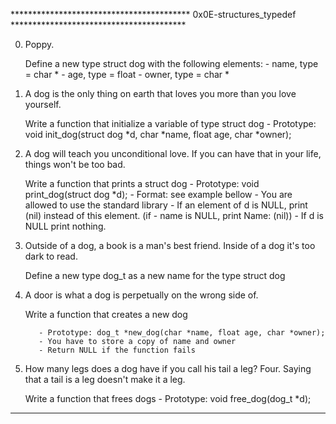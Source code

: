 *****************************************  0x0E-structures_typedef  ****************************************

0. Poppy.

     Define a new type struct dog with the following elements:
           - name, type = char *
           - age, type = float
           - owner, type = char *

1. A dog is the only thing on earth that loves you more than you love yourself.
        
     Write a function that initialize a variable of type struct dog
          - Prototype: void init_dog(struct dog *d, char *name, float age,
             char *owner);

2. A dog will teach you unconditional love. If you can have 
   that in your life, things won't be too bad.

     Write a function that prints a struct dog
           - Prototype: void print_dog(struct dog *d);
           - Format: see example bellow
           - You are allowed to use the standard library
           - If an element of d is NULL, print (nil) instead of this element. (if
           - name is NULL, print Name: (nil))
           - If d is NULL print nothing.

3. Outside of a dog, a book is a man's best friend. Inside of a dog it's too 
   dark to read.

     Define a new type dog_t as a new name for the type struct dog

4. A door is what a dog is perpetually on the wrong side of.
  
    Write a function that creates a new dog

          - Prototype: dog_t *new_dog(char *name, float age, char *owner);
          - You have to store a copy of name and owner
          - Return NULL if the function fails 

5. How many legs does a dog have if you call his tail a leg? Four. Saying that
   a tail is a leg doesn't make it a leg.

     Write a function that frees dogs
           - Prototype: void free_dog(dog_t *d);

**************************************************************************************************************
